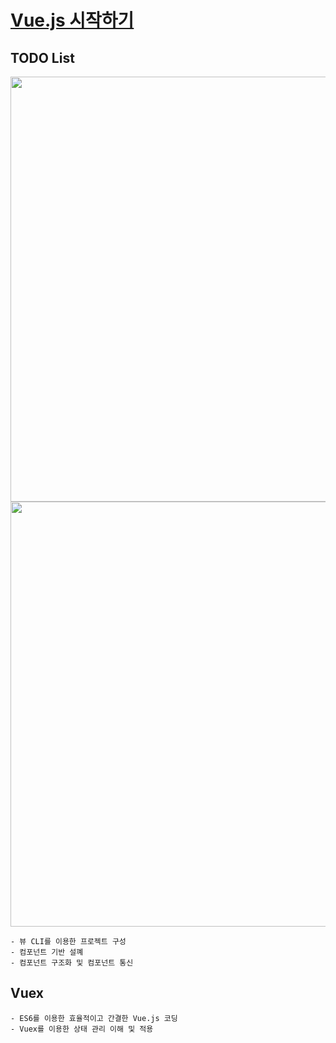 # [Vue.js 시작하기](https://www.inflearn.com/course/vue-pwa-vue-js-중급)

## TODO List

<img width="680" src="https://user-images.githubusercontent.com/60697742/204721872-1bbcc2fa-10b8-4c4d-a385-de0a565cb8a6.png">
<img width="680" src="https://user-images.githubusercontent.com/60697742/204721887-ece2a178-d889-40b0-85f0-8f38dff18413.png">

```
- 뷰 CLI를 이용한 프로젝트 구성
- 컴포넌트 기반 설꼐
- 컴포넌트 구조화 및 컴포넌트 통신
```

## Vuex

```
- ES6를 이용한 효율적이고 간결한 Vue.js 코딩
- Vuex를 이용한 상태 관리 이해 및 적용
```
